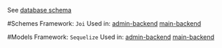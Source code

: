 See [database schema](https://github.com/WorkQuest/database-models/tree/develop/database-schema.png)

#Schemes
Framework: ``Joi``
Used in: 
[admin-backend](https://github.com/workQuest/admin-backend/)
[main-backend](https://github.com/workQuest/backend-development/)


#Models
Framework: ``Sequelize``
Used in:
[admin-backend](https://github.com/workQuest/admin-backend/)
[main-backend](https://github.com/workQuest/backend-development/)


